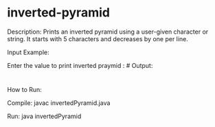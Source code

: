 # inverted-pyramid

Description:
Prints an inverted pyramid using a user-given character or string. It starts with 5 characters and decreases by one per line.

Input Example:

Enter the value to print inverted praymid : #
Output:
#####
####
###
##
#
How to Run:

Compile: javac invertedPyramid.java

Run: java invertedPyramid

